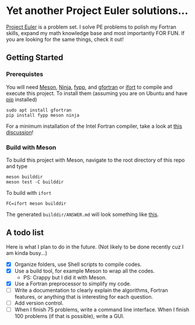 # Yet another Project Euler solutions...

[Project Euler](https://projecteuler.net/about) is a problem set. I solve PE problems to polish my Fortran skills, expand my math knowledge base and most importantly FOR FUN. If you are looking for the same things, check it out!

## Getting Started

### Prerequistes

You will need [Meson](https://mesonbuild.com/index.html), [Ninja](https://ninja-build.org/manual.html), [fypp](https://fypp.readthedocs.io/en/stable/), and [gfortran](https://gcc.gnu.org/wiki/GFortran) or [ifort](https://software.intel.com/content/www/us/en/develop/documentation/fortran-compiler-oneapi-dev-guide-and-reference/top.html) to compile and execute this project. To install them (assuming you are on Ubuntu and have [pip](https://pip.pypa.io/en/stable/) installed)

```shell
sudo apt install gfortran
pip install fypp meson ninja
```

For a minimum installation of the Intel Fortran compiler, take a look at [this discussion](https://fortran-lang.discourse.group/t/intel-releases-oneapi-toolkit-free-fortran-2018/471/35?u=han190)!

### Build with Meson

To build this project with Meson, navigate to the root directory of this repo and type

```shell
meson builddir
meson test -C builddir
```

To build with `ifort`

```shell
FC=ifort meson builddir
```

The generated `builddir/ANSWER.md` will look something like [this](https://github.com/han190/PE-Fortran/tree/master/answer/README.md).

## A todo list

Here is what I plan to do in the future. (Not likely to be done recently cuz I am kinda busy...)

- [x] Organize folders, use Shell scripts to compile codes.
- [x] Use a build tool, for example Meson to wrap all the codes. 
  - PS: Crappy but I did it with Meson.
- [x] Use a Fortran preprocessor to simplify my code.
- [ ] Write a documentation to clearly explain the algorithms, Fortran features, or anything that is interesting for each question.
- [ ] Add version control.
- [ ] When I finish 75 problems, write a command line interface. When I finish 100 problems (if that is possible), write a GUI.
